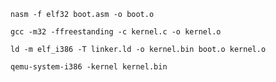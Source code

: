 ```
nasm -f elf32 boot.asm -o boot.o
```

```
gcc -m32 -ffreestanding -c kernel.c -o kernel.o
```

```
ld -m elf_i386 -T linker.ld -o kernel.bin boot.o kernel.o
```

```
qemu-system-i386 -kernel kernel.bin
```
